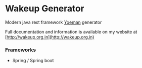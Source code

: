 # Wakeup Generator
Modern java rest framework [Yoeman](http://yeoman.io/) generator

Full documentation and information is available on my website at [http://wakeup.org.in](http://wakeup.org.in)

### Frameworks
- Spring / Spring boot
